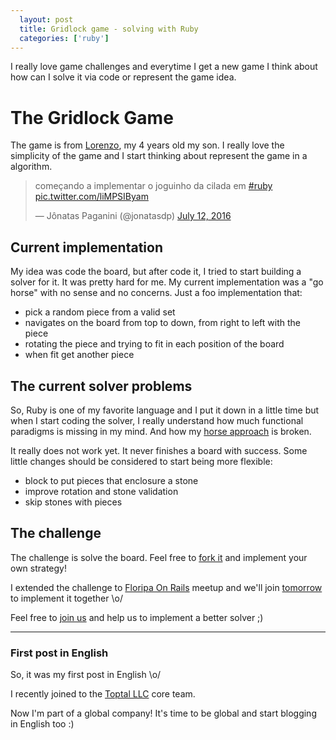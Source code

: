 ```yaml
---
  layout: post
  title: Gridlock game - solving with Ruby
  categories: ['ruby']
---
```


I really love game challenges and everytime I get a new game I think about how can I solve it via code or represent the game idea.

# The Gridlock Game

The game is from [Lorenzo](http://lorenzo.ideia.me), my 4 years old my son. I really love the simplicity of the game and I start thinking about represent the game in a algorithm.

<blockquote class="twitter-tweet" data-lang="en"><p lang="pt" dir="ltr">começando a implementar o joguinho da cilada em <a href="https://twitter.com/hashtag/ruby?src=hash">#ruby</a> <a href="https://t.co/liMPSIByam">pic.twitter.com/liMPSIByam</a></p>&mdash; Jônatas Paganini (@jonatasdp) <a href="https://twitter.com/jonatasdp/status/752996731797835776">July 12, 2016</a></blockquote>
<script async src="//platform.twitter.com/widgets.js" charset="utf-8"></script>

## Current implementation

My idea was code the board, but after code it, I tried to start building a solver
for it. It was pretty hard for me. My current implementation was a "go horse"
with no sense and no concerns. Just a foo implementation that:

- pick a random piece from a valid set
- navigates on the board from top to down, from right to left with the piece
- rotating the piece and trying to fit in each position of the board
- when fit get another piece

<script type="text/javascript" src="https://asciinema.org/a/79433.js" id="asciicast-79433" async></script>

## The current solver problems

So, Ruby is one of my favorite language and I put it down in a little time but when I
start coding the solver, I really understand how much functional paradigms is
missing in my mind. And how my [horse approach](https://github.com/jonatas/gridlock/blob/master/solver.rb) is broken.

It really does not work yet. It never finishes a board with success. Some little
changes should be considered to start being more flexible:

- block to put pieces that enclosure a stone
- improve rotation and stone validation
- skip stones with pieces


## The challenge

The challenge is solve the board. Feel free to [fork it](https://github.com/jonatas/gridlock/) and implement your own strategy!

I extended the challenge to [Floripa On Rails](http://floripaonrails.com.br) meetup and we'll join [tomorrow](http://www.meetup.com/Floripa-on-Rails/events/233237002/) to implement it together \o/

Feel free to [join us](http://www.meetup.com/Floripa-on-Rails) and help us to implement a better solver ;)

-------

### First post in English

So, it was my first post in English \o/

I recently joined to the [Toptal LLC](https://toptal.com) core team.

Now I'm part of a global company! It's time to be global and start blogging in English too :)